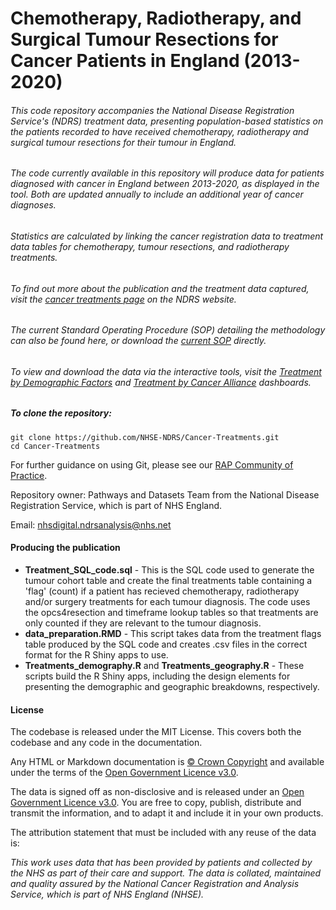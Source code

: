 # Chemotherapy, Radiotherapy, and Surgical Tumour Resections for Cancer Patients in England (2013-2020)

###### This code repository accompanies the National Disease Registration Service's (NDRS) treatment data, presenting population-based statistics on the patients recorded to have received chemotherapy, radiotherapy and surgical tumour resections for their tumour in England.
###### The code currently available in this repository will produce data for patients diagnosed with cancer in England between 2013-2020, as displayed in the tool. Both are updated annually to include an additional year of cancer diagnoses.
###### Statistics are calculated by linking the cancer registration data to treatment data tables for chemotherapy, tumour resections, and radiotherapy treatments.
###### To find out more about the publication and the treatment data captured, visit the [cancer treatments page](https://digital.nhs.uk/ndrs/data/data-outputs/cancer-data-hub/cancer-treatments) on the NDRS website.
###### The current Standard Operating Procedure (SOP) detailing the methodology can also be found here, or download the [current SOP](https://digital.nhs.uk/ndrs/our-work/ncras-work-programme/treatment-data/cas-sop-4.8) directly.
###### To view and download the data via the interactive tools, visit the [Treatment by Demographic Factors](https://nhsd-ndrs.shinyapps.io/treatment_by_demographic_factors/) and [Treatment by Cancer Alliance](https://nhsd-ndrs.shinyapps.io/treatment_by_cancer_alliance/) dashboards.

##### To clone the repository:

```shell
git clone https://github.com/NHSE-NDRS/Cancer-Treatments.git
cd Cancer-Treatments
```

For further guidance on using Git, please see our [RAP Community of Practice](https://nhsdigital.github.io/rap-community-of-practice/).

Repository owner: Pathways and Datasets Team from the National Disease Registration Service, which is part of NHS England.

Email: nhsdigital.ndrsanalysis@nhs.net

#### Producing the publication

 - **Treatment_SQL_code.sql** - This is the SQL code used to generate the tumour cohort table and create the final treatments table containing a 'flag' (count) if a patient has recieved chemotherapy, radiotherapy and/or surgery treatments for each tumour diagnosis. The code uses the opcs4resection and timeframe lookup tables so that treatments are only counted if they are relevant to the tumour diagnosis.
 - **data_preparation.RMD** - This script takes data from the treatment flags table produced by the SQL code and creates .csv files in the correct format for the R Shiny apps to use.
 - **Treatments_demography.R** and **Treatments_geography.R** - These scripts build the R Shiny apps, including the design elements for presenting the demographic and geographic breakdowns, respectively.

#### License

The codebase is released under the MIT License. This covers both the codebase and any code in the documentation.

Any HTML or Markdown documentation is [© Crown Copyright](https://www.nationalarchives.gov.uk/information-management/re-using-public-sector-information/uk-government-licensing-framework/crown-copyright/) and available under the terms of the [Open Government Licence v3.0](https://www.nationalarchives.gov.uk/doc/open-government-licence/version/3/).

The data is signed off as non-disclosive and is released under an [Open Government Licence v3.0](https://www.nationalarchives.gov.uk/doc/open-government-licence/version/3/). You are free to copy, publish, distribute and transmit the information, and to adapt it and include it in your own products.

The attribution statement that must be included with any reuse of the data is:

_This work uses data that has been provided by patients and collected by the NHS as part of their care and support. The data is collated, maintained and quality assured by the National Cancer Registration and Analysis Service, which is part of NHS England (NHSE)._
